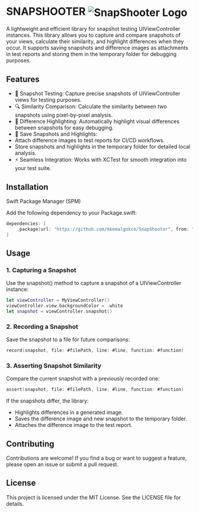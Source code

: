 # SNAPSHOOTER  <img src="https://github.com/user-attachments/assets/36e7b621-20a5-48a1-b809-04883c615077" alt="SnapShooter Logo" align="center">



A lightweight and efficient library for snapshot testing UIViewController instances. This library allows you to capture and compare snapshots of your views, calculate their similarity, and highlight differences when they occur. It supports saving snapshots and difference images as attachments in test reports and storing them in the temporary folder for debugging purposes.

## Features

- 📸 Snapshot Testing: Capture precise snapshots of UIViewController views for testing purposes.
-	🔍 Similarity Comparison: Calculate the similarity between two snapshots using pixel-by-pixel analysis.
-	🎨 Difference Highlighting: Automatically highlight visual differences between snapshots for easy debugging.
-	📂 Save Snapshots and Highlights:
-	Attach difference images to test reports for CI/CD workflows.
-	Store snapshots and highlights in the temporary folder for detailed local analysis.
-	⚡ Seamless Integration: Works with XCTest for smooth integration into your test suite.

## Installation

Swift Package Manager (SPM)

Add the following dependency to your Package.swift:

```swift
dependencies: [
    .package(url: "https://github.com/mkemalgokce/SnapShooter", from: "1.0.0")
]
```

## Usage

### 1. Capturing a Snapshot

Use the snapshot() method to capture a snapshot of a UIViewController instance:

```swift
let viewController = MyViewController()
viewController.view.backgroundColor = .white
let snapshot = viewController.snapshot()
```

### 2. Recording a Snapshot

Save the snapshot to a file for future comparisons:

```swift
record(snapshot, file: #filePath, line: #line, function: #function)
```

### 3. Asserting Snapshot Similarity

Compare the current snapshot with a previously recorded one:

```swift
assert(snapshot, file: #filePath, line: #line, function: #function)
```

If the snapshots differ, the library:
  -	Highlights differences in a generated image.
  - Saves the difference image and new snapshot to the temporary folder.
  - Attaches the difference image to the test report.

## Contributing

Contributions are welcome! If you find a bug or want to suggest a feature, please open an issue or submit a pull request.

## License

This project is licensed under the MIT License. See the LICENSE file for details.
